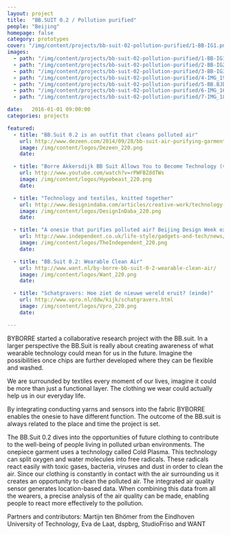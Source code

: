 ```yaml
---
layout: project
title:  "BB.SUIT 0.2 / Pollution purified"
people: "Beijing"
homepage: false
category: prototypes
cover: "/img/content/projects/bb-suit-02-pollution-purified/1-BB-IG1.png"
images:
  - path: "/img/content/projects/bb-suit-02-pollution-purified/1-BB-IG1.png"
  - path: "/img/content/projects/bb-suit-02-pollution-purified/2-BB-IG2.png"
  - path: "/img/content/projects/bb-suit-02-pollution-purified/3-BB-IG3.png"
  - path: "/img/content/projects/bb-suit-02-pollution-purified/4-IMG_1951-Edit-Edit.jpg"
  - path: "/img/content/projects/bb-suit-02-pollution-purified/5-BB.BJDW-FINAL-FINAL2.png"
  - path: "/img/content/projects/bb-suit-02-pollution-purified/6-IMG_1694.jpg"
  - path: "/img/content/projects/bb-suit-02-pollution-purified/7-IMG_1878.jpg"

date:   2016-01-01 09:00:00
categories: projects

featured:
  - title: "BB.Suit 0.2 is an outfit that cleans polluted air"
    url: http://www.dezeen.com/2014/09/28/bb-suit-air-purifying-garment-byborre-eva-de-laat/
    image: /img/content/logos/Dezeen_220.png
    date:

  - title: "Borre Akkersdijk BB Suit Allows You to Become Technology (video)"
    url: http://www.youtube.com/watch?v=rPWFBZddTWs
    image: /img/content/logos/Hypebeast_220.png
    date:

  - title: "Technology and textiles, knitted together"
    url: http://www.designindaba.com/articles/creative-work/technology-and-textiles-knitted-together
    image: /img/content/logos/DesignInDaba_220.png
    date:

  - title: "A onesie that purifies polluted air? Beijing Design Week exhibits wearable filter BB.Suit 2.0"
    url: http://www.independent.co.uk/life-style/gadgets-and-tech/news/a-onesie-that-purifies-polluted-air-beijing-design-week-exhibits-wearable-filter-bbsuit-20-9765030.html
    image: /img/content/logos/TheIndependent_220.png
    date:

  - title: "BB.Suit 0.2: Wearable Clean Air"
    url: http://www.want.nl/by-borre-bb-suit-0-2-wearable-clean-air/
    image: /img/content/logos/Want_220.png
    date:

  - title: "Schatgravers: Hoe ziet de nieuwe wereld eruit? (einde)"
    url: http://www.vpro.nl/ddw/kijk/schatgravers.html
    image: /img/content/logos/Vpro_220.png
    date:

---
```


BYBORRE started a collaborative research project with the BB.suit. In a larger perspective the BB.Suit is really about creating awareness of what wearable technology could mean for us in the future. Imagine the possibilities once chips are further developed where they can be flexible and washed.

We are surrounded by textiles every moment of our lives, imagine it could be more than just a functional layer. The clothing we wear could actually help us in our everyday life.

By integrating conducting yarns and sensors into the fabric BYBORRE enables the onesie to have different function. The outcome of the BB.suit is always related to the place and time the project is set.

The BB.Suit 0.2 dives into the opportunities of future clothing to contribute to the well-being of people living in polluted urban environments. The onepiece garment uses a technology called Cold Plasma. This technology can split oxygen and water molecules into free radicals. These radicals react easily with toxic gases, bacteria, viruses and dust in order to clean the air. Since our clothing is constantly in contact with the air surrounding us it creates an opportunity to clean the polluted air. The integrated air quality sensor generates location-based data. When combining this data from all the wearers, a precise analysis of the air quality can be made, enabling people to react more effectively to the pollution.

Partners and contributors: Martijn ten Bhömer from the Eindhoven University of Technology, Eva de Laat, dspbrg, StudioFriso and WANT
